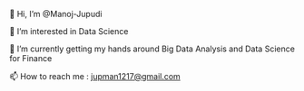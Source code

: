 👋 Hi, I’m @Manoj-Jupudi

👀 I’m interested in Data Science

🌱 I’m currently getting my hands around Big Data Analysis and Data Science for Finance

📫 How to reach me : jupman1217@gmail.com

<!---
Manoj-Jupudi/Manoj-Jupudi is a ✨ special ✨ repository because its `README.md` (this file) appears on your GitHub profile.
You can click the Preview link to take a look at your changes.
--->
